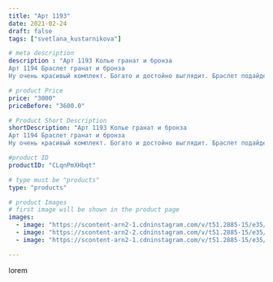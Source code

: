 ```yaml
---
title: "Арт 1193"
date: 2021-02-24
draft: false
tags: ["svetlana_kustarnikova"]

# meta description
description : "Арт 1193 Колье гранат и бронза 
Арт 1194 Браслет гранат и бронза 
Ну очень красивый комплект. Богато и достойно выглядит. Браслет подайдет на любую ручку"

# product Price
price: "3000"
priceBefore: "3600.0"

# Product Short Description
shortDescription: "Арт 1193 Колье гранат и бронза 
Арт 1194 Браслет гранат и бронза 
Ну очень красивый комплект. Богато и достойно выглядит. Браслет подайдет на любую ручку"

#product ID
productID: "CLqnPmXHbqt"

# type must be "products"
type: "products"

# product Images
# first image will be shown in the product page
images:
  - image: "https://scontent-arn2-1.cdninstagram.com/v/t51.2885-15/e35/152883796_226304839191649_1029629439221004509_n.jpg?se=7&tp=1&_nc_ht=scontent-arn2-1.cdninstagram.com&_nc_cat=101&_nc_ohc=1P_VO84ReV4AX875Rum&oh=6699130bf681f1e4f570926ebc4a9835&oe=606BEC39&ig_cache_key=MjUxNTk5NTkzNDQ5ODQ5NTQ3Nw%3D%3D.2"
  - image: "https://scontent-arn2-2.cdninstagram.com/v/t51.2885-15/e35/152388008_860375181195809_8147081253979173535_n.jpg?se=7&tp=1&_nc_ht=scontent-arn2-2.cdninstagram.com&_nc_cat=105&_nc_ohc=f0W-TTSIME0AX9By_c9&oh=8d62828fede4422331779addd62fb14c&oe=606AEFFF&ig_cache_key=MjUxNTk5NTkzNDUxNTMyMTg0OQ%3D%3D.2"
  - image: "https://scontent-arn2-1.cdninstagram.com/v/t51.2885-15/e35/153195376_1354194628288545_5900007459983396531_n.jpg?tp=1&_nc_ht=scontent-arn2-1.cdninstagram.com&_nc_cat=109&_nc_ohc=Rdw5OyiPwT0AX9aht7T&oh=2af3b1597fd3e4873dd7839642ba551e&oe=606B7B6F&ig_cache_key=MjUxNTk5NTkzNDUxNTUwMzQ3OA%3D%3D.2"

---
```

lorem
